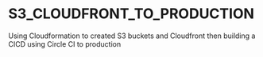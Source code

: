 # S3_CLOUDFRONT_TO_PRODUCTION
Using Cloudformation to created S3 buckets and Cloudfront then building a CICD using Circle CI to production
